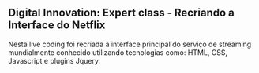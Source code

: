 <h2>Digital Innovation: Expert class - Recriando a Interface do Netflix</h2>

<p>Nesta live coding foi recriada a interface principal do serviço de streaming mundialmente conhecido utilizando tecnologias como: HTML, CSS, Javascript e plugins Jquery.</p>